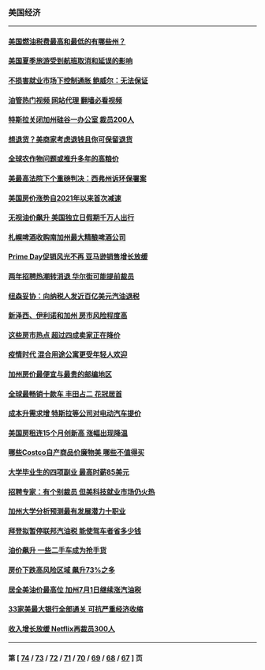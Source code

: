 ### 美国经济
---
#### [美国燃油税费最高和最低的有哪些州？](../../pages/ncid1078158/n13770341.md?07010045) 
#### [美国夏季旅游受到航班取消和延误的影响](../../pages/ncid1078158/n13770276.md?07010045) 
#### [不损害就业市场下控制通胀 鲍威尔：无法保证](../../pages/ncid1078158/n13770190.md?07010045) 
#### [油管热门视频 网站代理 翻墙必看视频](http://209.222.30.114:81/youtube.html?07010045)
#### [特斯拉关闭加州硅谷一办公室 裁员200人](../../pages/ncid1078158/n13770149.md?07010045) 
#### [想退货？美商家考虑退钱且你可保留退货](../../pages/ncid1078158/n13769661.md?07010045) 
#### [全球农作物问题或推升多年的高粮价](../../pages/ncid1078158/n13769592.md?07010045) 
#### [美最高法院下个重磅判决：西弗州诉环保署案](../../pages/ncid1078158/n13769362.md?07010045) 
#### [美国房价涨势自2021年以来首次减速](../../pages/ncid1078158/n13769511.md?07010045) 
#### [无视油价飙升 美国独立日假期千万人出行](../../pages/ncid1078158/n13769490.md?07010045) 
#### [札幌啤酒收购南加州最大精酿啤酒公司](../../pages/ncid1078158/n13768291.md?07010045) 
#### [Prime Day促销风光不再 亚马逊销售增长放缓](../../pages/ncid1078158/n13768791.md?07010045) 
#### [两年招聘热潮转消退 华尔街可能提前裁员](../../pages/ncid1078158/n13768737.md?07010045) 
#### [纽森妥协：向纳税人发近百亿美元汽油退税](../../pages/ncid1078158/n13768765.md?07010045) 
#### [新泽西、伊利诺和加州 房市风险程度高](../../pages/ncid1078158/n13768427.md?07010045) 
#### [这些房市热点 超过四成卖家正在降价](../../pages/ncid1078158/n13768265.md?07010045) 
#### [疫情时代 混合用途公寓更受年轻人欢迎](../../pages/ncid1078158/n13768248.md?07010045) 
#### [加州房价最便宜与最贵的邮编地区](../../pages/ncid1078158/n13768067.md?07010045) 
#### [全球最畅销十款车 丰田占二 花冠居首](../../pages/ncid1078158/n13763164.md?07010045) 
#### [成本升需求增 特斯拉等公司对电动汽车提价](../../pages/ncid1078158/n13767981.md?07010045) 
#### [美国房租连15个月创新高 涨幅出现降温](../../pages/ncid1078158/n13767865.md?07010045) 
#### [哪些Costco自产商品价廉物美 哪些不值得买](../../pages/ncid1078158/n13766373.md?07010045) 
#### [大学毕业生的四项副业 最高时薪85美元](../../pages/ncid1078158/n13766337.md?07010045) 
#### [招聘专家：有个别裁员 但美科技就业市场仍火热](../../pages/ncid1078158/n13767465.md?07010045) 
#### [加州大学分析预测最有发展潜力十职业](../../pages/ncid1078158/n13767449.md?07010045) 
#### [拜登拟暂停联邦汽油税 能使驾车者省多少钱](../../pages/ncid1078158/n13767462.md?07010045) 
#### [油价飙升 一些二手车成为抢手货](../../pages/ncid1078158/n13767356.md?07010045) 
#### [房价下跌高风险区域 飙升73%之多](../../pages/ncid1078158/n13767157.md?07010045) 
#### [居全美油价最高位 加州7月1日继续涨汽油税](../../pages/ncid1078158/n13767067.md?07010045) 
#### [33家美最大银行全部通关 可抗严重经济收缩](../../pages/ncid1078158/n13766719.md?07010045) 
#### [收入增长放缓 Netflix再裁员300人](../../pages/ncid1078158/n13766507.md?07010045) 

---
#### 第 [ [74](./74.md?07010045) / [73](./73.md?07010045) / [72](./72.md?07010045) / [71](./71.md?07010045) / [70](./70.md?07010045) / [69](./69.md?07010045) / [68](./68.md?07010045) / [67](./67.md?07010045) ] 页

